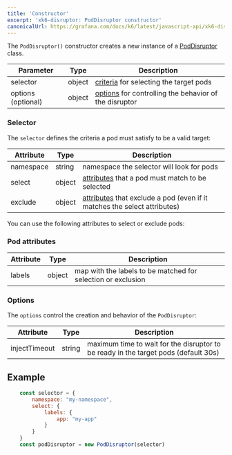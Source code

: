 ```yaml
---
title: 'Constructor'
excerpt: 'xk6-disruptor: PodDisruptor constructor'
canonicalUrl: https://grafana.com/docs/k6/latest/javascript-api/xk6-disruptor/poddisruptor/constructor/
---
```



The `PodDisruptor()` constructor creates a new instance of a [PodDisruptor](/javascript-api/xk6-disruptor/api/poddisruptor) class.


| Parameter | Type | Description |
| --------- | -----| ------ |
| selector  | object | [criteria](#selector) for selecting the target pods |
| options (optional) | object | [options](#options) for controlling the behavior of the disruptor |

### Selector

The `selector` defines the criteria a pod must satisfy to be a valid target:

| Attribute | Type | Description |
| --------- | -----|------------ |
| namespace | string | namespace the selector will look for pods |
| select    | object | [attributes](#pod-attributes) that a pod must match to be selected |
| exclude   | object | [attributes](#pod-attributes) that exclude a pod (even if it matches the select attributes) |

You can use the following attributes to select or exclude pods:

### Pod attributes

| Attribute | Type   | Description |
| --------- | -------| ----------- |
| labels    | object | map with the labels to be matched for selection or exclusion |

### Options

The `options` control the creation and behavior of the `PodDisruptor`:

| Attribute | Type | Description |
| --------- | -----|------ |
| injectTimeout | string | maximum time to wait for the disruptor to be ready in the target pods (default 30s) |

## Example

<!-- eslint-skip -->

```javascript
    const selector = {
        namespace: "my-namespace",
        select: {
            labels: {
                app: "my-app"
            }
        }
    }
    const podDisruptor = new PodDisruptor(selector)
```
